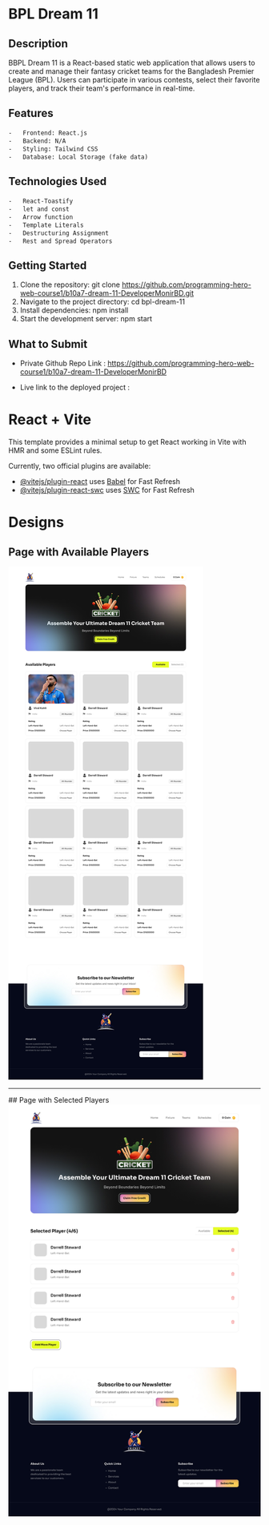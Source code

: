 # BPL Dream 11

## Description

BBPL Dream 11 is a React-based static web application that allows users to create and manage their fantasy cricket teams for the Bangladesh Premier League (BPL). Users can participate in various contests, select their favorite players, and track their team's performance in real-time.

## Features

    -   Frontend: React.js
    -   Backend: N/A
    -   Styling: Tailwind CSS
    -   Database: Local Storage (fake data)

## Technologies Used

    -   React-Toastify
    -   let and const
    -   Arrow function
    -   Template Literals
    -   Destructuring Assignment
    -   Rest and Spread Operators

## Getting Started

1. Clone the repository: git clone https://github.com/programming-hero-web-course1/b10a7-dream-11-DeveloperMonirBD.git
2. Navigate to the project directory: cd bpl-dream-11
3. Install dependencies: npm install
4. Start the development server: npm start

## What to Submit

-   Private Github Repo Link : https://github.com/programming-hero-web-course1/b10a7-dream-11-DeveloperMonirBD

-   Live link to the deployed project : 


# React + Vite

This template provides a minimal setup to get React working in Vite with HMR and some ESLint rules.

Currently, two official plugins are available:

- [@vitejs/plugin-react](https://github.com/vitejs/vite-plugin-react/blob/main/packages/plugin-react/README.md) uses [Babel](https://babeljs.io/) for Fast Refresh
- [@vitejs/plugin-react-swc](https://github.com/vitejs/vite-plugin-react-swc) uses [SWC](https://swc.rs/) for Fast Refresh


# Designs

## Page with Available Players
<img src="./public/main.jpg"/>

<hr/>
## Page with Selected Players
<img src="./public/main-2.jpg"/>